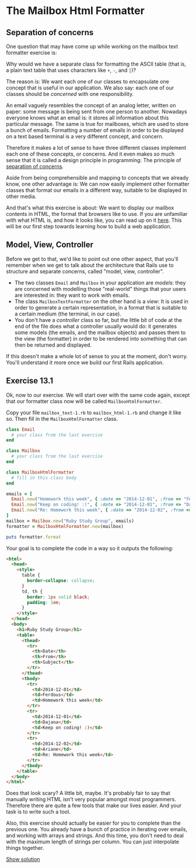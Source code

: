 # The Mailbox Html Formatter

## Separation of concerns

One question that may have come up while working on the mailbox text formatter
exercise is:

Why would we have a separate class for formatting the ASCII table (that is, a
plain text table that uses characters like `+`, `-`, and `|`)?

The reason is: We want each one of our classes to encapsulate one concept that
is useful in our application. We also say: each one of our classes should be
*concerned* with one responsibility.

An email vaguely resembles the concept of an analog letter, written on paper:
some message is being sent from one person to another. Nowadays everyone knows
what an email is: it stores all information about this particular message. The
same is true for mailboxes, which are used to store a bunch of emails.
Formatting a number of emails in order to be displayed on a text based terminal
is a very different concept, and concern.

Therefore it makes a lot of sense to have three different classes implement each
one of these concepts, or concerns. And it even makes *so* much sense that it is
called a design principle in programming: The principle of <a href="http://www.wikiwand.com/en/Separation_of_concerns">separation of concerns</a>.

Aside from being comprehensible and mapping to concepts that we already know,
one other advantage is: We can now easily implement other formatter classes
that format our emails in a different way, suitable to be displayed in other
media.

And that's what this exercise is about: We want to display our mailbox contents
in HTML, the format that browsers like to use. If you are unfamiliar with what
HTML is, and how it looks like, you can read up on it
<a href="http://webapps-for-beginners.rubymonstas.org/html.html">here</a>.
This will be our first step towards learning how to build a web application.

## Model, View, Controller

Before we get to that, we'd like to point out one other aspect, that you'll
remember when we get to talk about the architecture that Rails use to structure
and separate concerns, called "model, view, controller".

* The two classes `Email` and `Mailbox` in your application are *models*: they
  are concerned with modelling those "real-world" things that your users are
  interested in: they want to work with emails.
* The class `MailboxTextFormatter` on the other hand is a *view*: It is used in
  order to generate a certain representation, in a format that is suitable to a
  certain medium (the terminal, in our case).
* You don't have a *controller* class so far, but the little bit of code at the
  end of the file does what a controller usually would do: it generates some
  models (the emails, and the mailbox objects) and passes them to the view (the
  formatter) in order to be rendered into something that can then be returned
  and displayed.

If this doesn't make a whole lot of sense to you at the moment, don't worry.
You'll understand it more once we build our first Rails application.

## Exercise 13.1

Ok, now to our exercise. We will  start over with the same code again, except
that our formatter class now will be called `MailboxHtmlFormatter`.

Copy your file `mailbox_text-1.rb` to `mailbox_html-1.rb` and change it
like so. Then fill in the `MailboxHtmlFormatter` class.

```ruby
class Email
  # your class from the last exercise
end

class Mailbox
  # your class from the last exercise
end

class MailboxHtmlFormatter
  # fill in this class body
end

emails = [
  Email.new("Homework this week", { :date => "2014-12-01", :from => "Ferdous" }),
  Email.new("Keep on coding! :)", { :date => "2014-12-01", :from => "Dajana" }),
  Email.new("Re: Homework this week", { :date => "2014-12-02", :from => "Ariane" })
]
mailbox = Mailbox.new("Ruby Study Group", emails)
formatter = MailboxHtmlFormatter.new(mailbox)

puts formatter.format
```

Your goal is to complete the code in a way so it outputs the following:

```html
<html>
  <head>
    <style>
      table {
        border-collapse: collapse;
      }
      td, th {
        border: 1px solid black;
        padding: 1em;
      }
    </style>
  </head>
  <body>
    <h1>Ruby Study Group</h1>
    <table>
      <thead>
        <tr>
          <th>Date</th>
          <th>From</th>
          <th>Subject</th>
        </tr>
      </thead>
      <tbody>
        <tr>
          <td>2014-12-01</td>
          <td>Ferdous</td>
          <td>Homework this week</td>
        </tr>
        <tr>
          <td>2014-12-01</td>
          <td>Dajana</td>
          <td>Keep on coding! :)</td>
        </tr>
        <tr>
          <td>2014-12-02</td>
          <td>Ariane</td>
          <td>Re: Homework this week</td>
        </tr>
      </tbody>
    </table>
  </body>
</html>
```

Does that look scary? A little bit, maybe. It's probably fair
to say that manually writing HTML isn't very popular amongst most programmers.
Therefore there are quite a few tools that make our lives easier. And your task
is to write such a tool.

Also, this exercise should actually be easier for you to complete than the
previous one. You already have a bunch of practice in iterating over emails,
and working with arrays and strings. And this time, you don't need to deal with
the maximum length of strings per column. You can just interpolate things
together.

<a href="https://wdi-sg.github.io/ruby-for-beginners/solutions/13-mailbox_html-1.html" class="solution">Show solution</a>

